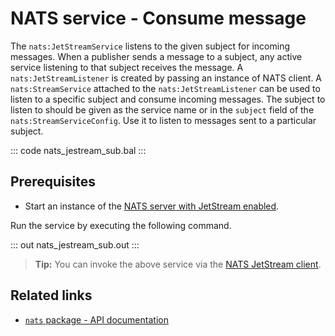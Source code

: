 # NATS service - Consume message

The `nats:JetStreamService` listens to the given subject for incoming messages. When a publisher sends a message to a subject, any active service listening to that subject receives the message. A `nats:JetStreamListener`  is created by passing an instance of NATS client. A `nats:StreamService` attached to the `nats:JetStreamListener` can be used to listen to a specific subject and consume incoming messages. The subject to listen to should be given as the service name or in the `subject` field of the `nats:StreamServiceConfig`. Use it to listen to messages sent to a particular subject.

::: code nats_jestream_sub.bal :::

## Prerequisites
- Start an instance of the [NATS server with JetStream enabled](https://docs.nats.io/running-a-nats-service/configuration/resource_management).

Run the service by executing the following command.

::: out nats_jestream_sub.out :::

>**Tip:** You can invoke the above service via the [NATS JetStream client](/learn/by-example/nats-jetstream-pub/).

## Related links
- [`nats` package - API documentation](https://lib.ballerina.io/ballerinax/nats/latest)

